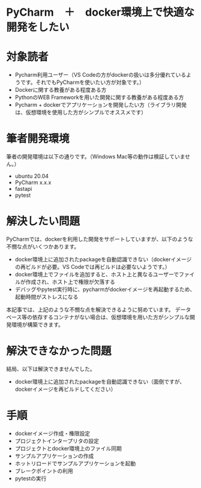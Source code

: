 # PyCharm　＋　docker環境上で快適な開発をしたい


# 対象読者
- Pycharm利用ユーザー（VS Codeの方がdockerの扱いは多分優れているようです。それでもPyCharmを使いたい方が対象です。）
- Dockerに関する教養がある程度ある方
- PythonのWEB Frameworkを用いた開発に関する教養がある程度ある方
- Pycharm + dockerでアプリケーションを開発したい方（ライブラリ開発は、仮想環境を使用した方がシンプルでオススメです）

# 筆者開発環境
筆者の開発環境は以下の通りです。（Windows Mac等の動作は検証していません。）

- ubuntu 20.04
- PyCharm x.x.x
- fastapi
- pytest

# 解決したい問題
PyCharmでは、dockerを利用した開発をサポートしていますが、以下のような不憫な点がいくつかあります。

- docker環境上に追加されたpackageを自動認識できない（dockerイメージの再ビルドが必要。VS Codeでは再ビルドは必要ないようです。）
- docker環境上でファイルを追加すると、ホスト上と異なるユーザーでファイルが作成され、ホスト上で権限が欠落する
- デバッグやpytest実行時に、pycharmがdockerイメージを再起動するため、起動時間がストレスになる

本記事では、上記のような不憫な点を解決できるように努めています。
データベース等の依存するコンテナがない場合は、仮想環境を用いた方がシンプルな開発環境が構築できます。

# 解決できなかった問題
結局、以下は解決できませんでした。

- docker環境上に追加されたpackageを自動認識できない（面倒ですが、dockerイメージを再ビルドしてください）

# 手順
- dockerイメージ作成・権限設定
- プロジェクトインタープリタの設定
- プロジェクトとdocker環境上のファイル同期
- サンプルアプリケーションの作成
- ホットリロードでサンプルアプリケーションを起動
- ブレークポイントの利用
- pytestの実行


